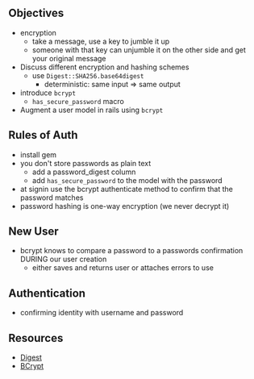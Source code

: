 ## Objectives
- encryption
  - take a message, use a key to jumble it up
  - someone with that key can unjumble it on the other side and get your original message
- Discuss different encryption and hashing schemes
  - use `Digest::SHA256.base64digest`
    - deterministic: same input => same output
- introduce `bcrypt`
  - `has_secure_password` macro
- Augment a user model in rails using `bcrypt`

## Rules of Auth
- install gem
- you don't store passwords as plain text
  - add a password_digest column
  - add `has_secure_password` to the model with the password
- at signin use the bcrypt authenticate method to confirm that the password matches
- password hashing is one-way encryption (we never decrypt it)

## New User
- bcrypt knows to compare a password to a passwords confirmation DURING our user creation
  - either saves and returns user or attaches errors to use

## Authentication
- confirming identity with username and password

## Resources
- [Digest](https://ruby-doc.org/stdlib-2.2.1/libdoc/digest/rdoc/Digest.html)
- [BCrypt](https://github.com/codahale/bcrypt-ruby)
